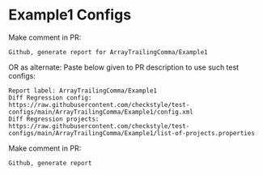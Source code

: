 # Example1 Configs
Make comment in PR:
```
Github, generate report for ArrayTrailingComma/Example1
```
OR as alternate:
Paste below given to PR description to use such test configs:
```
Report label: ArrayTrailingComma/Example1
Diff Regression config: https://raw.githubusercontent.com/checkstyle/test-configs/main/ArrayTrailingComma/Example1/config.xml
Diff Regression projects: https://raw.githubusercontent.com/checkstyle/test-configs/main/ArrayTrailingComma/Example1/list-of-projects.properties
```
Make comment in PR:
```
Github, generate report
```
